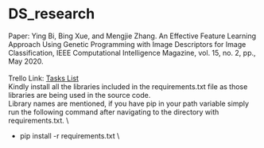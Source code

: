 # DS_research
Paper: Ying Bi, Bing Xue, and Mengjie Zhang. An Effective Feature Learning Approach Using Genetic Programming with Image Descriptors for Image Classification, IEEE Computational Intelligence Magazine, vol. 15, no. 2, pp., May 2020.\
\
Trello Link: [Tasks List](https://trello.com/b/ncxqv2TG)
\
Kindly install all the libraries included in the requirements.txt file as those libraries are being used in the source code.
\
Library names are mentioned, if you have pip in your path variable simply run the following command after navigating to the directory with requirements.txt.
\
* pip install -r requirements.txt
\

